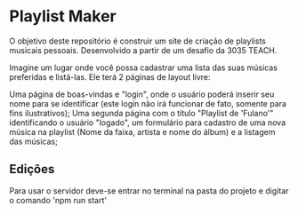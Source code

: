 # Playlist Maker
O objetivo deste repositório é construir um site de criação de playlists musicais pessoais. Desenvolvido a partir de um desafio da 3035 TEACH.

Imagine um lugar onde você possa cadastrar uma lista das suas músicas preferidas e listá-las. Ele terá 2 páginas de layout livre:

Uma página de boas-vindas e "login", onde o usuário poderá inserir seu nome para se identificar (este login não irá funcionar de fato, somente para fins ilustrativos);
Uma segunda página com o título "Playlist de 'Fulano'" identificando o usuário "logado", um formulário para cadastro de uma nova música na playlist (Nome da faixa, artista e nome do álbum) e a listagem das músicas;


## Edições

Para usar o servidor deve-se entrar no terminal na pasta do projeto e digitar o comando 'npm run start'